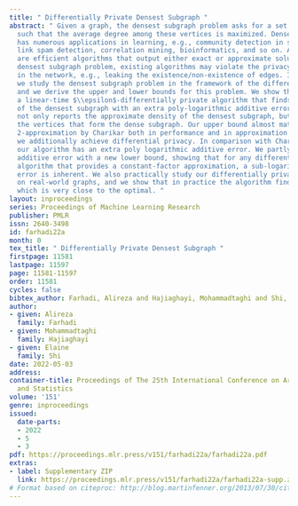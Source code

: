 ```yaml
---
title: " Differentially Private Densest Subgraph "
abstract: " Given a graph, the densest subgraph problem asks for a set of vertices
  such that the average degree among these vertices is maximized. Densest subgraph
  has numerous applications in learning, e.g., community detection in social networks,
  link spam detection, correlation mining, bioinformatics, and so on. Although there
  are efficient algorithms that output either exact or approximate solutions to the
  densest subgraph problem, existing algorithms may violate the privacy of the individuals
  in the network, e.g., leaking the existence/non-existence of edges. In this paper,
  we study the densest subgraph problem in the framework of the differential privacy,
  and we derive the upper and lower bounds for this problem. We show that there exists
  a linear-time $\\epsilon$-differentially private algorithm that finds a 2-approximation
  of the densest subgraph with an extra poly-logarithmic additive error. Our algorithm
  not only reports the approximate density of the densest subgraph, but also reports
  the vertices that form the dense subgraph. Our upper bound almost matches the famous
  2-approximation by Charikar both in performance and in approximation ratio, but
  we additionally achieve differential privacy. In comparison with Charikar’s algorithm,
  our algorithm has an extra poly logarithmic additive error. We partly justify the
  additive error with a new lower bound, showing that for any differentially private
  algorithm that provides a constant-factor approximation, a sub-logarithmic additive
  error is inherent. We also practically study our differentially private algorithm
  on real-world graphs, and we show that in practice the algorithm finds a solution
  which is very close to the optimal. "
layout: inproceedings
series: Proceedings of Machine Learning Research
publisher: PMLR
issn: 2640-3498
id: farhadi22a
month: 0
tex_title: " Differentially Private Densest Subgraph "
firstpage: 11581
lastpage: 11597
page: 11581-11597
order: 11581
cycles: false
bibtex_author: Farhadi, Alireza and Hajiaghayi, Mohammadtaghi and Shi, Elaine
author:
- given: Alireza
  family: Farhadi
- given: Mohammadtaghi
  family: Hajiaghayi
- given: Elaine
  family: Shi
date: 2022-05-03
address:
container-title: Proceedings of The 25th International Conference on Artificial Intelligence
  and Statistics
volume: '151'
genre: inproceedings
issued:
  date-parts:
  - 2022
  - 5
  - 3
pdf: https://proceedings.mlr.press/v151/farhadi22a/farhadi22a.pdf
extras:
- label: Supplementary ZIP
  link: https://proceedings.mlr.press/v151/farhadi22a/farhadi22a-supp.zip
# Format based on citeproc: http://blog.martinfenner.org/2013/07/30/citeproc-yaml-for-bibliographies/
---
```

